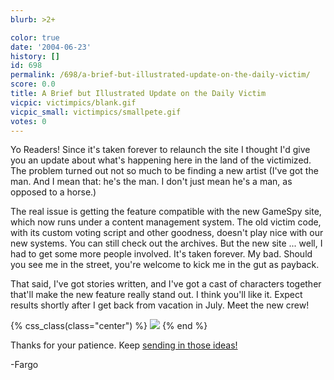 ```yaml
---
blurb: >2+

color: true
date: '2004-06-23'
history: []
id: 698
permalink: /698/a-brief-but-illustrated-update-on-the-daily-victim/
score: 0.0
title: A Brief but Illustrated Update on the Daily Victim
vicpic: victimpics/blank.gif
vicpic_small: victimpics/smallpete.gif
votes: 0
---
```


Yo Readers! Since it's taken forever to relaunch the site I thought I'd
give you an update about what's happening here in the land of the
victimized. The problem turned out not so much to be finding a new
artist (I've got the man. And I mean that: he's the man. I don't just
mean he's a man, as opposed to a horse.)

The real issue is getting the feature compatible with the new GameSpy
site, which now runs under a content management system. The old victim
code, with its custom voting script and other goodness, doesn't play
nice with our new systems. You can still check out the archives. But the
new site ... well, I had to get some more people involved. It's taken
forever. My bad. Should you see me in the street, you're welcome to kick
me in the gut as payback.

That said, I've got stories written, and I've got a cast of characters
together that'll make the new feature really stand out. I think you'll
like it. Expect results shortly after I get back from vacation in July.
Meet the new crew!

{% css_class(class="center") %}
![](/img/victimpics/newcast.gif)
{% end %}

 Thanks for your patience. Keep [sending in those
ideas!](mailto:fargo@gamespy.com)

-Fargo
